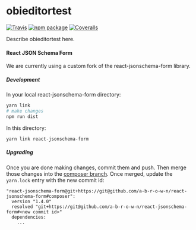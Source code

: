 # obieditortest

[![Travis][build-badge]][build]
[![npm package][npm-badge]][npm]
[![Coveralls][coveralls-badge]][coveralls]

Describe obieditortest here.

[build-badge]: https://img.shields.io/travis/user/repo/master.png?style=flat-square
[build]: https://travis-ci.org/user/repo

[npm-badge]: https://img.shields.io/npm/v/npm-package.png?style=flat-square
[npm]: https://www.npmjs.org/package/npm-package

[coveralls-badge]: https://img.shields.io/coveralls/user/repo/master.png?style=flat-square
[coveralls]: https://coveralls.io/github/user/repo


#### React JSON Schema Form

We are currently using a custom fork of the react-jsonschema-form library.

##### Development

In your local react-jsonschema-form directory:
```bash
yarn link
# make changes
npm run dist
```

In this directory:
```bash
yarn link react-jsonschema-form
```

##### Upgrading

Once you are done making changes, commit them and push.
Then merge those changes into the [composer branch](https://github.com/a-b-r-o-w-n/react-jsonschema-form/tree/composer).
Once merged, update the `yarn.lock` entry with the new commit id:

```
"react-jsonschema-form@git+https://git@github.com/a-b-r-o-w-n/react-jsonschema-form#composer":
  version "1.4.0"
  resolved "git+https://git@github.com/a-b-r-o-w-n/react-jsonschema-form#<new commit id>"
  dependencies:
    ...
```

